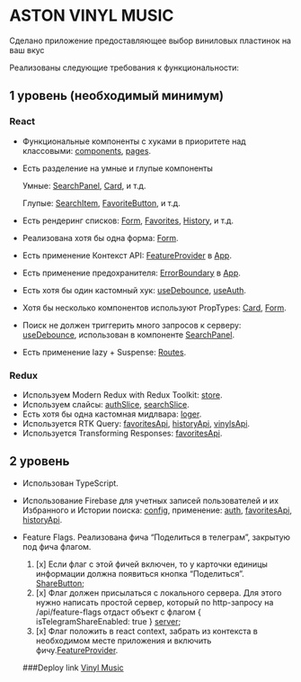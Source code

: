 # ASTON VINYL MUSIC

Сделано приложение предоставляющее выбор виниловых пластинок на ваш вкус

Реализованы следующие требования к функциональности:

## 1 уровень (необходимый минимум)

### React

- Функциональные компоненты c хуками в приоритете над классовыми: [components](https://github.com/KostinusPraym/react-astone/tree/main/src/components), [pages](https://github.com/KostinusPraym/react-astone/tree/main/src/pages).
- Есть разделение на умные и глупые компоненты

  Умные: [SearchPanel](https://github.com/KostinusPraym/react-astone/blob/main/src/components/SearchPanel/SearchPanel.tsx), [Card](https://github.com/KostinusPraym/react-astone/blob/main/src/components/Card/Card.tsx), и т.д.

  Глупые: [SearchItem](https://github.com/KostinusPraym/react-astone/blob/main/src/components/SearchPanel/SearchItem/SearchItem.tsx), [FavoriteButton](https://github.com/KostinusPraym/react-astone/blob/main/src/components/FavoriteButton/FavoriteButton.tsx), и т.д.

- Есть рендеринг списков: [Form](https://github.com/KostinusPraym/react-astone/blob/main/src/pages/Home/Home.tsx), [Favorites](https://github.com/KostinusPraym/react-astone/blob/main/src/pages/Favorites/Favorites.tsx), [History](https://github.com/KostinusPraym/react-astone/blob/main/src/pages/History/History.tsx), и т.д.
- Реализована хотя бы одна форма: [Form](https://github.com/KostinusPraym/react-astone/blob/main/src/components/Form/Form.tsx).
- Есть применение Контекст API: [FeatureProvider](https://github.com/KostinusPraym/react-astone/blob/main/src/components/FeatureProvider/FeatureProvider.tsx) в [App](https://github.com/KostinusPraym/react-astone/blob/main/src/App.tsx).
- Есть применение предохранителя: [ErrorBoundary](https://github.com/KostinusPraym/react-astone/blob/main/src/components/ErrorBoundary/Fallback.tsx) в [App](https://github.com/KostinusPraym/react-astone/blob/main/src/App.tsx).
- Есть хотя бы один кастомный хук: [useDebounce](https://github.com/KostinusPraym/react-astone/blob/main/src/hooks/useDebounce.ts), [useAuth](https://github.com/KostinusPraym/react-astone/blob/main/src/hooks/useAuth.ts).
- Хотя бы несколько компонентов используют PropTypes: [Card](https://github.com/KostinusPraym/react-astone/blob/main/src/components/Card/Card.tsx), [Form](https://github.com/KostinusPraym/react-astone/blob/main/src/components/Form/Form.tsx).
- Поиск не должен триггерить много запросов к серверу: [useDebounce](https://github.com/KostinusPraym/react-astone/blob/main/src/hooks/useDebounce.ts), использован в компоненте [SearchPanel](https://github.com/KostinusPraym/react-astone/blob/main/src/components/SearchPanel/SearchPanel.tsx).
- Есть применение lazy + Suspense: [Routes](https://github.com/KostinusPraym/react-astone/blob/main/src/routes/Routes.tsx).

### Redux

- Используем Modern Redux with Redux Toolkit: [store](https://github.com/KostinusPraym/react-astone/blob/main/src/redux/index.ts).
- Используем слайсы: [authSlice](https://github.com/KostinusPraym/react-astone/blob/main/src/redux/slices/authSlice.ts), [searchSlice](https://github.com/KostinusPraym/react-astone/blob/main/src/redux/slices/searchSlice.ts).
- Есть хотя бы одна кастомная мидлвара: [loger](https://github.com/KostinusPraym/react-astone/blob/main/src/redux/middleware/loger.ts).
- Используется RTK Query: [favoritesApi](https://github.com/KostinusPraym/react-astone/blob/main/src/redux/rtkQuery/favoritesApi.ts), [historyApi](https://github.com/KostinusPraym/react-astone/blob/main/src/redux/rtkQuery/historyApi.ts), [vinylsApi](https://github.com/KostinusPraym/react-astone/blob/main/src/redux/rtkQuery/vinylsApi.ts).
- Используется Transforming Responses: [favoritesApi](https://github.com/KostinusPraym/react-astone/blob/main/src/redux/rtkQuery/favoritesApi.ts).

## 2 уровень

- Использован TypeScript.
- Использование Firebase для учетных записей пользователей и их Избранного и Истории поиска: [config](https://github.com/KostinusPraym/react-astone/blob/main/src/firebase.config.ts), применение: [auth](https://github.com/KostinusPraym/react-astone/blob/main/src/redux/actions/authActions.ts), [favoritesApi](https://github.com/KostinusPraym/react-astone/blob/main/src/redux/rtkQuery/favoritesApi.ts), [historyApi](https://github.com/KostinusPraym/react-astone/blob/main/src/redux/rtkQuery/historyApi.ts).
- Feature Flags. Реализована фича “Поделиться в телеграм”, закрытую под фича флагом.

  1. [x] Если флаг с этой фичей включен, то у карточки единицы информации должна появиться кнопка “Поделиться”. [ShareButton](https://github.com/KostinusPraym/react-astone/blob/main/src/components/ShareButton/ShareButton.tsx);
  2. [x] Флаг должен присылаться с локального сервера. Для этого нужно написать простой сервер, который по http-запросу на /api/feature-flags отдаст объект с флагом { isTelegramShareEnabled: true } [server](https://github.com/KostinusPraym/react-astone/tree/main/server);
  3. [x] Флаг положить в react context, забрать из контекста в необходимом месте приложения и включить фичу.[FeatureProvider](https://github.com/KostinusPraym/react-astone/blob/main/src/components/FeatureProvider/FeatureProvider.tsx).

  ###Deploy link
  [Vinyl Music](https://vinyls-store.netlify.app)
